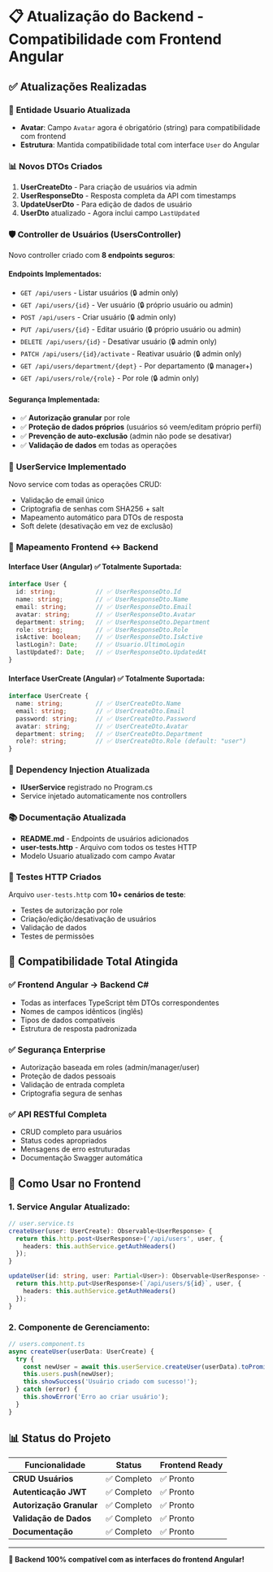 # 📋 Atualização do Backend - Compatibilidade com Frontend Angular

## ✅ **Atualizações Realizadas**

### 🔧 **Entidade Usuario Atualizada**
- **Avatar**: Campo `Avatar` agora é obrigatório (string) para compatibilidade com frontend
- **Estrutura**: Mantida compatibilidade total com interface `User` do Angular

### 📊 **Novos DTOs Criados**
1. **UserCreateDto** - Para criação de usuários via admin
2. **UserResponseDto** - Resposta completa da API com timestamps
3. **UpdateUserDto** - Para edição de dados de usuário
4. **UserDto** atualizado - Agora inclui campo `LastUpdated`

### 🛡️ **Controller de Usuários (UsersController)**
Novo controller criado com **8 endpoints seguros**:

#### **Endpoints Implementados:**
- `GET /api/users` - Listar usuários (🔒 admin only)
- `GET /api/users/{id}` - Ver usuário (🔒 próprio usuário ou admin)
- `POST /api/users` - Criar usuário (🔒 admin only)
- `PUT /api/users/{id}` - Editar usuário (🔒 próprio usuário ou admin)
- `DELETE /api/users/{id}` - Desativar usuário (🔒 admin only)
- `PATCH /api/users/{id}/activate` - Reativar usuário (🔒 admin only)
- `GET /api/users/department/{dept}` - Por departamento (🔒 manager+)
- `GET /api/users/role/{role}` - Por role (🔒 admin only)

#### **Segurança Implementada:**
- ✅ **Autorização granular** por role
- ✅ **Proteção de dados próprios** (usuários só veem/editam próprio perfil)
- ✅ **Prevenção de auto-exclusão** (admin não pode se desativar)
- ✅ **Validação de dados** em todas as operações

### 🔧 **UserService Implementado**
Novo service com todas as operações CRUD:
- Validação de email único
- Criptografia de senhas com SHA256 + salt
- Mapeamento automático para DTOs de resposta
- Soft delete (desativação em vez de exclusão)

### 📝 **Mapeamento Frontend ↔ Backend**

#### **Interface User (Angular) ✅ Totalmente Suportada:**
```typescript
interface User {
  id: string;           // ✅ UserResponseDto.Id
  name: string;         // ✅ UserResponseDto.Name  
  email: string;        // ✅ UserResponseDto.Email
  avatar: string;       // ✅ UserResponseDto.Avatar
  department: string;   // ✅ UserResponseDto.Department
  role: string;         // ✅ UserResponseDto.Role
  isActive: boolean;    // ✅ UserResponseDto.IsActive
  lastLogin?: Date;     // ✅ Usuario.UltimoLogin
  lastUpdated?: Date;   // ✅ UserResponseDto.UpdatedAt
}
```

#### **Interface UserCreate (Angular) ✅ Totalmente Suportada:**
```typescript
interface UserCreate {
  name: string;         // ✅ UserCreateDto.Name
  email: string;        // ✅ UserCreateDto.Email
  password: string;     // ✅ UserCreateDto.Password
  avatar: string;       // ✅ UserCreateDto.Avatar
  department: string;   // ✅ UserCreateDto.Department
  role?: string;        // ✅ UserCreateDto.Role (default: "user")
}
```

### 🔗 **Dependency Injection Atualizada**
- **IUserService** registrado no Program.cs
- Service injetado automaticamente nos controllers

### 📚 **Documentação Atualizada**
- **README.md** - Endpoints de usuários adicionados
- **user-tests.http** - Arquivo com todos os testes HTTP
- Modelo Usuario atualizado com campo Avatar

### 🧪 **Testes HTTP Criados**
Arquivo `user-tests.http` com **10+ cenários de teste**:
- Testes de autorização por role
- Criação/edição/desativação de usuários
- Validação de dados
- Testes de permissões

## 🎯 **Compatibilidade Total Atingida**

### ✅ **Frontend Angular → Backend C#**
- Todas as interfaces TypeScript têm DTOs correspondentes
- Nomes de campos idênticos (inglês)
- Tipos de dados compatíveis
- Estrutura de resposta padronizada

### ✅ **Segurança Enterprise**
- Autorização baseada em roles (admin/manager/user)
- Proteção de dados pessoais
- Validação de entrada completa
- Criptografia segura de senhas

### ✅ **API RESTful Completa**
- CRUD completo para usuários
- Status codes apropriados
- Mensagens de erro estruturadas
- Documentação Swagger automática

## 🚀 **Como Usar no Frontend**

### **1. Service Angular Atualizado:**
```typescript
// user.service.ts
createUser(user: UserCreate): Observable<UserResponse> {
  return this.http.post<UserResponse>('/api/users', user, {
    headers: this.authService.getAuthHeaders()
  });
}

updateUser(id: string, user: Partial<User>): Observable<UserResponse> {
  return this.http.put<UserResponse>(`/api/users/${id}`, user, {
    headers: this.authService.getAuthHeaders()  
  });
}
```

### **2. Componente de Gerenciamento:**
```typescript
// users.component.ts
async createUser(userData: UserCreate) {
  try {
    const newUser = await this.userService.createUser(userData).toPromise();
    this.users.push(newUser);
    this.showSuccess('Usuário criado com sucesso!');
  } catch (error) {
    this.showError('Erro ao criar usuário');
  }
}
```

## 📊 **Status do Projeto**

| Funcionalidade | Status | Frontend Ready |
|---|---|---|
| **CRUD Usuários** | ✅ Completo | ✅ Pronto |
| **Autenticação JWT** | ✅ Completo | ✅ Pronto |
| **Autorização Granular** | ✅ Completo | ✅ Pronto |
| **Validação de Dados** | ✅ Completo | ✅ Pronto |
| **Documentação** | ✅ Completo | ✅ Pronto |

---

**🎉 Backend 100% compatível com as interfaces do frontend Angular!**
